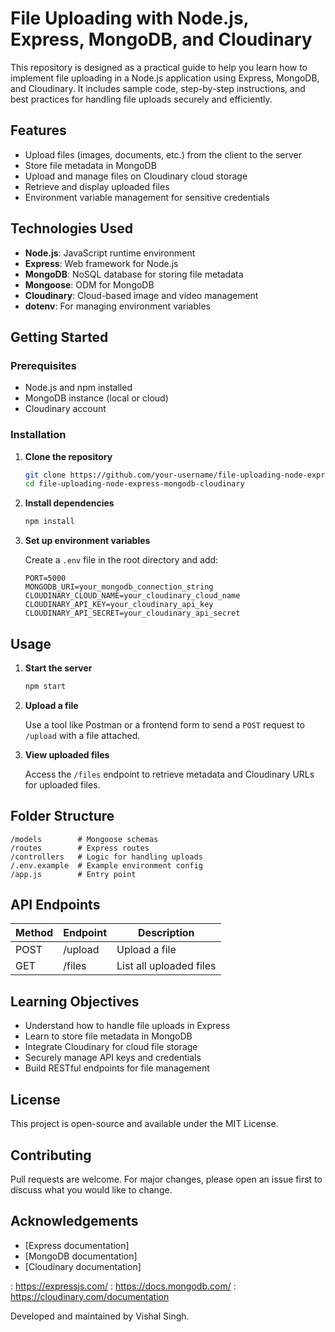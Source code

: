 # File Uploading with Node.js, Express, MongoDB, and Cloudinary

This repository is designed as a practical guide to help you learn how to implement file uploading in a Node.js application using Express, MongoDB, and Cloudinary. It includes sample code, step-by-step instructions, and best practices for handling file uploads securely and efficiently.

## Features

- Upload files (images, documents, etc.) from the client to the server
- Store file metadata in MongoDB
- Upload and manage files on Cloudinary cloud storage
- Retrieve and display uploaded files
- Environment variable management for sensitive credentials

## Technologies Used

- **Node.js**: JavaScript runtime environment
- **Express**: Web framework for Node.js
- **MongoDB**: NoSQL database for storing file metadata
- **Mongoose**: ODM for MongoDB
- **Cloudinary**: Cloud-based image and video management
- **dotenv**: For managing environment variables

## Getting Started

### Prerequisites

- Node.js and npm installed
- MongoDB instance (local or cloud)
- Cloudinary account

### Installation

1. **Clone the repository**
   ```bash
   git clone https://github.com/your-username/file-uploading-node-express-mongodb-cloudinary.git
   cd file-uploading-node-express-mongodb-cloudinary
   ```

2. **Install dependencies**
   ```bash
   npm install
   ```

3. **Set up environment variables**

   Create a `.env` file in the root directory and add:
   ```
   PORT=5000
   MONGODB_URI=your_mongodb_connection_string
   CLOUDINARY_CLOUD_NAME=your_cloudinary_cloud_name
   CLOUDINARY_API_KEY=your_cloudinary_api_key
   CLOUDINARY_API_SECRET=your_cloudinary_api_secret
   ```

## Usage

1. **Start the server**
   ```bash
   npm start
   ```

2. **Upload a file**

   Use a tool like Postman or a frontend form to send a `POST` request to `/upload` with a file attached.

3. **View uploaded files**

   Access the `/files` endpoint to retrieve metadata and Cloudinary URLs for uploaded files.

## Folder Structure

```
/models        # Mongoose schemas
/routes        # Express routes
/controllers   # Logic for handling uploads
/.env.example  # Example environment config
/app.js        # Entry point
```

## API Endpoints

| Method | Endpoint    | Description                |
|--------|-------------|----------------------------|
| POST   | /upload     | Upload a file              |
| GET    | /files      | List all uploaded files    |

## Learning Objectives

- Understand how to handle file uploads in Express
- Learn to store file metadata in MongoDB
- Integrate Cloudinary for cloud file storage
- Securely manage API keys and credentials
- Build RESTful endpoints for file management

## License

This project is open-source and available under the MIT License.

## Contributing

Pull requests are welcome. For major changes, please open an issue first to discuss what you would like to change.

## Acknowledgements

- [Express documentation]
- [MongoDB documentation]
- [Cloudinary documentation]

: https://expressjs.com/
: https://docs.mongodb.com/
: https://cloudinary.com/documentation

Developed and maintained by Vishal Singh.
